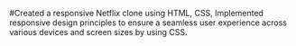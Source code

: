 #Created a responsive Netflix clone using HTML, CSS, Implemented responsive design principles to ensure a seamless user experience across various devices and screen sizes by using CSS.